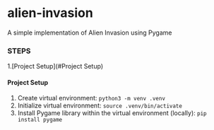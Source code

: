 # alien-invasion
A simple implementation of Alien Invasion using Pygame

### STEPS
1.[Project Setup](#Project Setup)

#### Project Setup
1. Create virtual environment: `python3 -m venv .venv`
2. Initialize virtual environment: `source .venv/bin/activate`
3. Install Pygame library within the virtual environment (locally): `pip install pygame`
